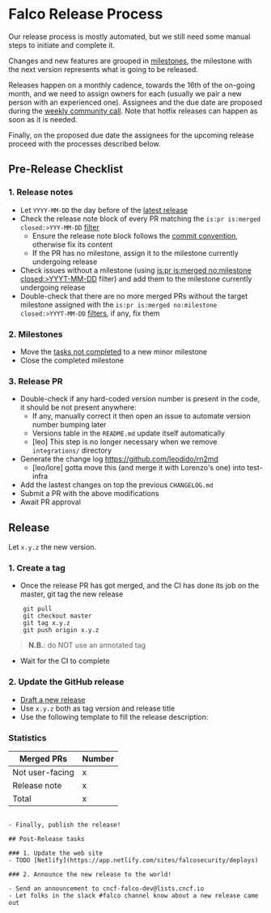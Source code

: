 # Falco Release Process

Our release process is mostly automated, but we still need some manual steps to initiate and complete it.

Changes and new features are grouped in [milestones](https://github.com/falcosecurity/falco/milestones), the milestone with the next version represents what is going to be released. 

Releases happen on a monthly cadence, towards the 16th of the on-going month, and we need to assign owners for each (usually we pair a new person with an experienced one). Assignees and the due date are proposed during the [weekly community call](https://github.com/falcosecurity/community). Note that hotfix releases can happen as soon as it is needed.

Finally, on the proposed due date the assignees for the upcoming release proceed with the processes described below.

## Pre-Release Checklist

### 1. Release notes
- Let `YYYY-MM-DD` the day before of the [latest release](https://github.com/falcosecurity/falco/releases)
- Check the release note block of every PR matching the `is:pr is:merged closed:>YYY-MM-DD` [filter](https://github.com/falcosecurity/falco/pulls?q=is%3Apr+is%3Amerged+closed%3A%3EYYYY-MM-DD)
    - Ensure the release note block follows the [commit convention](https://github.com/falcosecurity/falco/blob/master/CONTRIBUTING.md#commit-convention), otherwise fix its content
    - If the PR has no milestone, assign it to the milestone currently undergoing release
- Check issues without a milestone (using [is:pr is:merged no:milestone closed:>YYYT-MM-DD](https://github.com/falcosecurity/falco/pulls?q=is%3Apr+is%3Amerged+no%3Amilestone+closed%3A%3EYYYT-MM-DD) filter) and add them to the milestone currently undergoing release
- Double-check that there are no more merged PRs without the target milestone assigned with the `is:pr is:merged no:milestone closed:>YYYT-MM-DD` [filters](https://github.com/falcosecurity/falco/pulls?q=is%3Apr+is%3Amerged+no%3Amilestone+closed%3A%3EYYYT-MM-DD), if any, fix them

### 2. Milestones
- Move the [tasks not completed](https://github.com/falcosecurity/falco/pulls?q=is%3Apr+is%3Aopen) to a new minor milestone
- Close the completed milestone
    
### 3. Release PR

- Double-check if any hard-coded version number is present in the code, it should be not present anywhere:
    - If any, manually correct it then open an issue to automate version number bumping later
    - Versions table in the `README.md` update itself automatically
    - [leo] This step is no longer necessary when we remove `integrations/` directory
- Generate the change log https://github.com/leodido/rn2md
    - [leo/lore] gotta move this (and merge it with Lorenzo's one) into test-infra
- Add the lastest changes on top the previous `CHANGELOG.md`
- Submit a PR with the above modifications
- Await PR approval

## Release

Let `x.y.z` the new version.

### 1. Create a tag

- Once the release PR has got merged, and the CI has done its job on the master, git tag the new release

```
    git pull
    git checkout master
    git tag x.y.z
    git push origin x.y.z
```

> **N.B.**: do NOT use an annotated tag

- Wait for the CI to complete

### 2. Update the GitHub release
- [Draft a new release](https://github.com/falcosecurity/falco/releases/new)
- Use `x.y.z` both as tag version and release title
- Use the following template to fill the release description:
<!-- Copy the relevant part of the changelog here -->

### Statistics

| Merged PRs        | Number  |
|-------------------|---------|
| Not user-facing   | x       |
| Release note      | x       |
| Total             | x       |

<!-- Calculate stats and fill the above table -->
```

- Finally, publish the release!

## Post-Release tasks

### 1. Update the web site
- TODO [Netlify](https://app.netlify.com/sites/falcosecurity/deploys)

### 2. Announce the new release to the world!

- Send an announcement to cncf-falco-dev@lists.cncf.io
- Let folks in the slack #falco channel know about a new release came out
